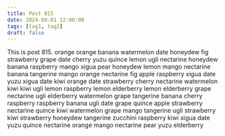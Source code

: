 ```yaml
---
title: Post 815
date: 2024-09-01 12:00:00
tags: [tag1, tag2]
draft: false
---
```

This is post 815.
orange
orange
banana
watermelon
date
honeydew
fig
strawberry
grape
date
cherry
yuzu
quince
lemon
ugli
nectarine
honeydew
banana
raspberry
mango
xigua
pear
honeydew
lemon
mango
nectarine
banana
tangerine
mango
orange
nectarine
fig
apple
raspberry
xigua
date
yuzu
xigua
date
kiwi
orange
date
strawberry
cherry
nectarine
watermelon
kiwi
kiwi
ugli
lemon
raspberry
lemon
elderberry
lemon
elderberry
grape
nectarine
ugli
elderberry
watermelon
grape
tangerine
banana
cherry
raspberry
raspberry
banana
ugli
date
grape
quince
apple
strawberry
nectarine
quince
kiwi
watermelon
grape
mango
tangerine
ugli
strawberry
kiwi
strawberry
honeydew
tangerine
zucchini
raspberry
kiwi
xigua
date
yuzu
quince
nectarine
orange
mango
nectarine
pear
yuzu
elderberry
